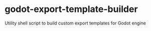 # godot-export-template-builder
Utility shell script to build custom export templates for Godot engine
